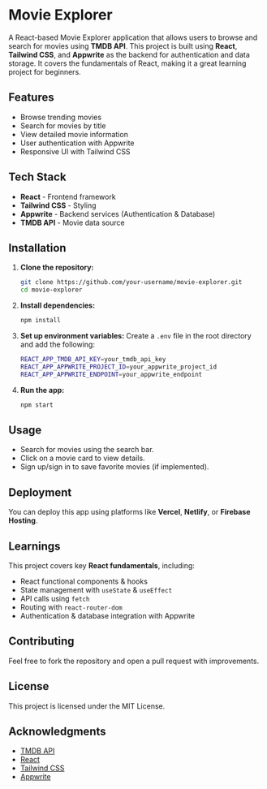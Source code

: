 # Movie Explorer

A React-based Movie Explorer application that allows users to browse and search for movies using **TMDB API**. This project is built using **React**, **Tailwind CSS**, and **Appwrite** as the backend for authentication and data storage. It covers the fundamentals of React, making it a great learning project for beginners.

## Features
- Browse trending movies
- Search for movies by title
- View detailed movie information
- User authentication with Appwrite
- Responsive UI with Tailwind CSS

## Tech Stack
- **React** - Frontend framework
- **Tailwind CSS** - Styling
- **Appwrite** - Backend services (Authentication & Database)
- **TMDB API** - Movie data source

## Installation

1. **Clone the repository:**
   ```sh
   git clone https://github.com/your-username/movie-explorer.git
   cd movie-explorer
   ```

2. **Install dependencies:**
   ```sh
   npm install
   ```

3. **Set up environment variables:**
   Create a `.env` file in the root directory and add the following:
   ```sh
   REACT_APP_TMDB_API_KEY=your_tmdb_api_key
   REACT_APP_APPWRITE_PROJECT_ID=your_appwrite_project_id
   REACT_APP_APPWRITE_ENDPOINT=your_appwrite_endpoint
   ```

4. **Run the app:**
   ```sh
   npm start
   ```

## Usage
- Search for movies using the search bar.
- Click on a movie card to view details.
- Sign up/sign in to save favorite movies (if implemented).

## Deployment
You can deploy this app using platforms like **Vercel**, **Netlify**, or **Firebase Hosting**.

## Learnings
This project covers key **React fundamentals**, including:
- React functional components & hooks
- State management with `useState` & `useEffect`
- API calls using `fetch`
- Routing with `react-router-dom`
- Authentication & database integration with Appwrite

## Contributing
Feel free to fork the repository and open a pull request with improvements.

## License
This project is licensed under the MIT License.

## Acknowledgments
- [TMDB API](https://www.themoviedb.org/)
- [React](https://reactjs.org/)
- [Tailwind CSS](https://tailwindcss.com/)
- [Appwrite](https://appwrite.io/)
